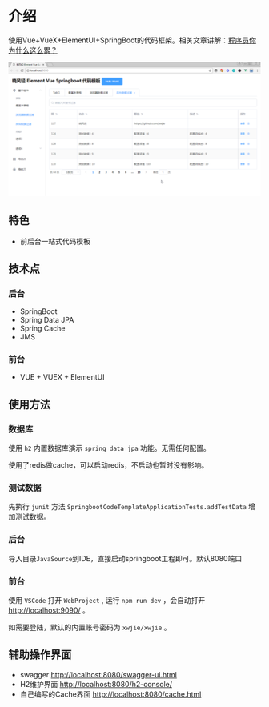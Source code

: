 # 介绍

使用Vue+VueX+ElementUI+SpringBoot的代码框架。相关文章讲解：[程序员你为什么这么累？](https://zhuanlan.zhihu.com/p/28705206)


![](./main.png)

## 特色

* 前后台一站式代码模板

## 技术点

### 后台
* SpringBoot
* Spring Data JPA
* Spring Cache
* JMS

### 前台
* VUE + VUEX + ElementUI

## 使用方法

### 数据库
使用 `h2` 内置数据库演示 `spring data jpa` 功能。无需任何配置。

使用了redis做cache，可以启动redis，不启动也暂时没有影响。

### 测试数据

先执行 `junit` 方法 `SpringbootCodeTemplateApplicationTests.addTestData` 增加测试数据。

### 后台

导入目录`JavaSource`到IDE，直接启动springboot工程即可。默认8080端口

### 前台

使用 `VSCode` 打开 `WebProject` , 运行 `npm run dev` ，会自动打开 [http://localhost:9090/](http://localhost:9090/) 。


如需要登陆，默认的内置账号密码为 `xwjie/xwjie` 。

## 辅助操作界面 

* swagger [http://localhost:8080/swagger-ui.html](http://localhost:8080/swagger-ui.html)
* H2维护界面 [http://localhost:8080/h2-console/](http://localhost:8080/h2-console/)
* 自己编写的Cache界面  [http://localhost:8080/cache.html](http://localhost:8080/cache.html)
